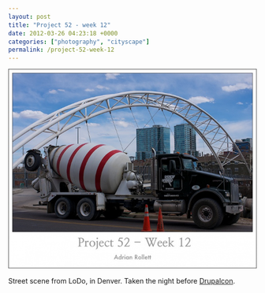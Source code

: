```yaml
---
layout: post
title: "Project 52 - week 12"
date: 2012-03-26 04:23:18 +0000
categories: ["photography", "cityscape"]
permalink: /project-52-week-12
---
```




![](/sites/default/files/styles/blog_full_width/public/den.jpg)

Street scene from LoDo, in Denver. Taken the night before
[Drupalcon](http://denver2012.drupal.org/).




